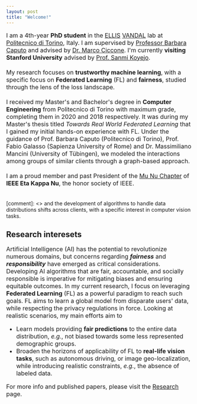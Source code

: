 ```yaml
---
layout: post
title: "Welcome!"
---
```


<p style="font-size:medium">
I am a 4th-year <b>PhD student</b> in the <a href="https://ellis.eu/units/turin" target="_blank" rel="noopener noreferrer">ELLIS</a> <a href="http://vandal.polito.it/" target="_blank" rel="noopener noreferrer">VANDAL</a> lab at <a href="https://www.polito.it/" target="_blank" rel="noopener noreferrer">Politecnico di Torino</a>, Italy. I am supervised by <a href="http://vandal.polito.it/index.php/people/barbaracaputo/" target="_blank" rel="noopener noreferrer">Professor Barbara Caputo</a> and advised by <a href="https://marcociccone.github.io" target="_blank" rel="noopener noreferrer">Dr. Marco Ciccone</a>. I'm currently <b>visiting Stanford University</b> advised by <a href="https://cs.stanford.edu/people/sanmi/" target="_blank" rel="noopener noreferrer">Prof. Sanmi Koyejo</a>.
<br><br>
My research focuses on <b>trustworthy machine learning</b>, with a specific focus on <b>Federated Learning</b> (FL) and <b>fairness</b>, studied through the lens of the loss landscape. 
<br><br>
I received my Master's and Bachelor's degree in <b>Computer Engineering</b> from Politecnico di Torino with maximum grade, completing them in 2020 and 2018 respectively. It was during my Master's thesis titled <i>Towards Real World Federated Learning</i> that I gained my initial hands-on experience with FL. Under the guidance of Prof. Barbara Caputo (Politecnico di Torino), Prof. Fabio Galasso (Sapienza University of Rome) and Dr. Massimiliano Mancini (University of Tübingen), we modeled the interactions among groups of similar clients through a graph-based approach.
<br><br>
I am a proud member and past President of the <a href="https://hknpolito.org/" target="_blank" rel="noopener noreferrer">Mu Nu Chapter</a> of <b>IEEE Eta Kappa Nu</b>, the honor society of IEEE.
<br><br>
</p>

[comment]: <> and the development of algorithms to handle data distributions shifts across clients, with a specific interest in computer vision tasks. 

<h2>Research interesets</h2>
<p style="font-size:medium">
Artificial Intelligence (AI) has the potential to revolutionize numerous domains, but concerns regarding <b><i>fairness</i></b> and <b><i>responsibility</i></b> have emerged as critical considerations. Developing AI algorithms that are fair, accountable, and socially responsible is imperative for mitigating biases and ensuring equitable outcomes. In my current research, I focus on leveraging <b>Federated Learning</b> (FL) as a powerful paradigm to reach such goals. FL aims to learn a global model from disparate users' data, while respecting the privacy regulations in force. Looking at realistic scenarios, my main efforts aim to
<ul style="font-size:medium">
    <li> Learn models providing <b>fair predictions</b> to the entire data distribution, <i>e.g.</i>, not biased towards some less represented demographic groups.</li>
    <li> Broaden the horizons of applicability of FL to <b>real-life vision tasks</b>, such as autonomous driving, or image geo-localization, while introducing realistic constraints, <i>e.g.</i>, the absence of labeled data.</li>
</ul>
<p style="font-size:medium"> For more info and published papers, please visit the <a href="{{ site.url }}/research">Research</a> page.</p>
</p>